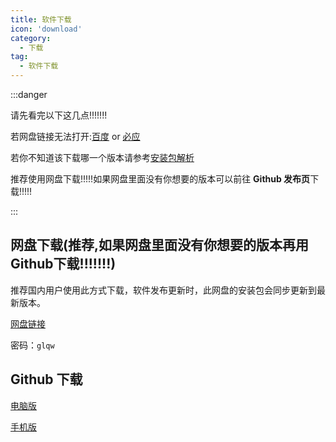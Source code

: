 ```yaml
---
title: 软件下载
icon: 'download'
category:
  - 下载
tag:
  - 软件下载
---
```


:::danger

请先看完以下这几点!!!!!!!

若网盘链接无法打开:[百度](https://www.baidu.com/s?wd=蓝奏云链接打不开) or [必应](https://cn.bing.com/search?q=蓝奏云链接打不开)

若你不知道该下载哪一个版本请参考[安装包解析](./package.md)

推荐使用网盘下载!!!!!如果网盘里面没有你想要的版本可以前往 **Github 发布页**下载!!!!!

:::

## 网盘下载(推荐,如果网盘里面没有你想要的版本再用Github下载!!!!!!!)

推荐国内用户使用此方式下载，软件发布更新时，此网盘的安装包会同步更新到最新版本。

[网盘链接](https://www.lanzoui.com/b0bf2cfa/)

密码：`glqw`

## Github 下载

[电脑版](https://github.com/lyswhut/lx-music-desktop/releases)

[手机版](https://github.com/lyswhut/lx-music-mobile/releases)
